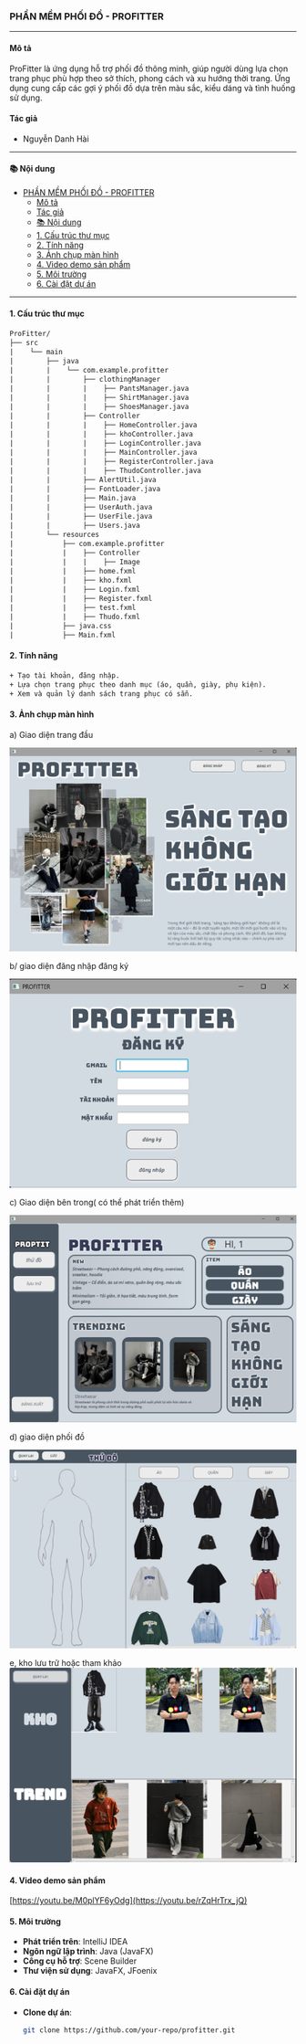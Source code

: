 ### PHẦN MỀM PHỐI ĐỒ - PROFITTER
---
#### Mô tả

ProFitter là ứng dụng hỗ trợ phối đồ thông minh, giúp người dùng lựa chọn trang phục phù hợp theo sở thích, phong cách và xu hướng thời trang. Ứng dụng cung cấp các gợi ý phối đồ dựa trên màu sắc, kiểu dáng và tình huống sử dụng.

#### Tác giả
- Nguyễn Danh Hài

---
#### 📚 Nội dung
- [PHẦN MỀM PHỐI ĐỒ - PROFITTER](#phần-mềm-phối-đồ---profitter)
  - [Mô tả](#mô-tả)
  - [Tác giả](#tác-giả)
  - [📚 Nội dung](#-nội-dung)
  - [1. Cấu trúc thư mục](#1-cấu-trúc-thư-mục)
  - [2. Tính năng](#2-tính-năng)
  - [3. Ảnh chụp màn hình](#3-ảnh-chụp-màn-hình)
  - [4. Video demo sản phẩm](#4-video-demo-sản-phẩm)
  - [5. Môi trường](#5-môi-trường)
  - [6. Cài đặt dự án](#6-cài-đặt-dự-án)
---
#### 1. Cấu trúc thư mục
    ProFitter/
    ├── src
    |    └── main
    |        ├── java
    |        |    └── com.example.profitter
    |        |        ├── clothingManager
    |        |        |    ├── PantsManager.java
    |        |        |    ├── ShirtManager.java
    |        |        |    ├── ShoesManager.java
    |        |        ├── Controller
    |        |        |    ├── HomeController.java
    |        |        |    ├── khoController.java
    |        |        |    ├── LoginController.java
    |        |        |    ├── MainController.java
    |        |        |    ├── RegisterController.java
    |        |        |    ├── ThudoController.java
    |        |        ├── AlertUtil.java
    |        |        ├── FontLoader.java
    |        |        ├── Main.java
    |        |        ├── UserAuth.java
    |        |        ├── UserFile.java
    |        |        ├── Users.java
    |        └── resources
    |            ├── com.example.profitter
    |            |    ├── Controller
    |            |    |    ├── Image
    |            |    ├── home.fxml
    |            |    ├── kho.fxml
    |            |    ├── Login.fxml
    |            |    ├── Register.fxml
    |            |    ├── test.fxml
    |            |    ├── Thudo.fxml
    |            ├── java.css
    |            ├── Main.fxml

#### 2. Tính năng
    + Tạo tài khoản, đăng nhập.
    + Lựa chọn trang phục theo danh mục (áo, quần, giày, phụ kiện).
    + Xem và quản lý danh sách trang phục có sẵn.

#### 3. Ảnh chụp màn hình
a) Giao diện trang đầu

![alt text](https://github.com/danhhoa20005/ProFitter/blob/main/photo/Screenshot%202025-03-23%20205040.png)

b/ giao diện đăng nhập đăng ký

![alt text](https://github.com/danhhoa20005/ProFitter/blob/main/photo/Screenshot%202025-03-23%20205052.png)

c) Giao diện bên trong( có thể phát triển thêm)

![alt text](https://github.com/danhhoa20005/ProFitter/blob/main/photo/Screenshot%202025-03-23%20205100.png)

d) giao diện phối đồ

![alt text](https://github.com/danhhoa20005/ProFitter/blob/main/photo/Screenshot%202025-03-23%20205105.png)

e, kho lưu trữ hoặc tham khảo
![alt text](https://github.com/danhhoa20005/ProFitter/blob/main/photo/Screenshot%202025-03-23%20205114.png)
#### 4. Video demo sản phẩm
[https://youtu.be/M0plYF6yOdg](https://youtu.be/rZqHrTrx_jQ)

#### 5. Môi trường
- **Phát triển trên**: IntelliJ IDEA
- **Ngôn ngữ lập trình**: Java (JavaFX)
- **Công cụ hỗ trợ**: Scene Builder
- **Thư viện sử dụng**: JavaFX, JFoenix

#### 6. Cài đặt dự án
- **Clone dự án**:
  ```sh
  git clone https://github.com/your-repo/profitter.git
